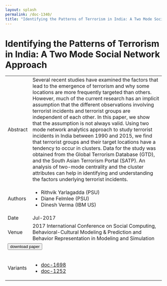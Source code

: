 ```yaml
---
layout: splash
permalink: /doc-1340/
title: "Identifying the Patterns of Terrorism in India: A Two Mode Social Network Approach"
---
```


# Identifying the Patterns of Terrorism in India: A Two Mode Social Network Approach

<table>
    <tbody>
    <tr>
        <td>Abstract</td>
        <td>Several recent studies have examined the factors that lead to the emergence of terrorism and why some locations are more frequently targeted than others. However, much of the current research has an implicit assumption that the different observations involving terrorist incidents and terrorist groups are independent of each other. In this paper, we show that the assumption is not always valid. Using two mode network analytics approach to study terrorist incidents in India between 1990 and 2015, we find that terrorist groups and their target locations have a tendency to occur in clusters. Data for the study was obtained from the Global Terrorism Database (GTD), and the South Asian Terrorism Portal (SATP). An analysis of two-mode centrality and the cluster attributes can help in identifying and understanding the factors underlying terrorist incidents.</td>
    </tr>
    <tr>
        <td>Authors</td>
        <td>
            <ul>
                <li>Rithvik Yarlagadda (PSU)</li>
                <li>Diane Felmlee (PSU)</li>
                <li>Dinesh Verma (IBM US)</li>
            </ul>
        </td>
    </tr>
    <tr>
        <td>Date</td>
        <td>Jul-2017</td>
    </tr>
    <tr>
        <td>Venue</td>
        <td>2017 International Conference on Social Computing, Behavioral-Cultural Modeling & Prediction and Behavior Representation in Modeling and Simulation</td>
    </tr>
        <tr>
            <td colspan="2">
                <form method="get" action="https://dais-ita.org/sites/default/files/SBP-BRiMS_2017_paper_93_Rithvik_Final.pdf">
                    <button type="submit">download paper</button>
                </form>
            </td>
        </tr>
        <tr>
            <td>Variants</td>
            <td>
                <ul>
                    <li><a href="\doc-1698\">doc-1698</a></li>
                    <li><a href="\doc-1252\">doc-1252</a></li>
                </ul>
            </td>
        </tr>
    </tbody>
</table>

